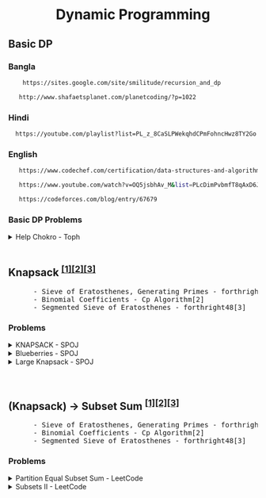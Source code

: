 <h1 align="center">Dynamic Programming</h1>     
        
        
## Basic DP
        
        
### Bangla
        
```sh
    https://sites.google.com/site/smilitude/recursion_and_dp    
```
        
```sh
   http://www.shafaetsplanet.com/planetcoding/?p=1022     
```
        
        
        
### Hindi
        
 ```sh
   https://youtube.com/playlist?list=PL_z_8CaSLPWekqhdCPmFohncHwz8TY2Go     
```
        
        
        
### English 
        
```sh
   https://www.codechef.com/certification/data-structures-and-algorithms/prepare#foundation   
```
        
```sh
   https://www.youtube.com/watch?v=OQ5jsbhAv_M&list=PLcDimPvbmfT8qAxD6JH_kmXiQwTNcoK78  
```
        
```sh
   https://codeforces.com/blog/entry/67679    
```
        
        
        
        
### Basic DP Problems
<details>
  <summary>Help Chokro - Toph</summary>

  <blockquote>

  ```sh
      https://toph.co/p/help-chokro
  ```
        
 <details>

  <summary>Solution</summary>
  
  <blockquote>
  
  ```sh
     Solve it!!
  ```
  </blockquote>
  </details>      
      
      
      
 </blockquote>
</details><br>     
        
        
        
        
        
        
        
        
        
        
        
        
        
        
        
        
## Knapsack <sup>[[1]]()</sup><sup>[[2]]()</sup><sup>[[3]]()</sup>
<pre>
      - Sieve of Eratosthenes, Generating Primes - forthright48[1]
      - Binomial Coefficients - Cp Algorithm[2]
      - Segmented Sieve of Eratosthenes - forthright48[3]
</pre> 
### Problems
<details>
  <summary>KNAPSACK - SPOJ</summary>

  <blockquote>

  ```sh
  https://www.spoj.com/problems/KNAPSACK/
  ```
        
 <details>

  <summary>Solution</summary>
  
  <blockquote>
  
  ```sh
  https://github.com/Anikcb/Spoj_practice/blob/main/Solutions/KNAPSACK.cpp
  ```
  </blockquote>
  </details>      
      
      
      
 </blockquote>
</details>

  </details>
  
  
  
  
  
  
  <details>
  <summary>Blueberries - SPOJ</summary>

  <blockquote>

  ```sh
  https://www.spoj.com/problems/RPLB/
  ```
        
 <details>

  <summary>Solution</summary>
  
  <blockquote>
  
  ```sh
  https://github.com/Anikcb/Spoj_practice/blob/main/Solutions/RPLB%20-%20Blueberries.cpp
  ```
  </blockquote>
  </details>      
      
      
      
 </blockquote>
</details>

  </details>
        

    
        
        
        
<details>
  <summary>Large Knapsack - SPOJ</summary>

  <blockquote>

  ```sh
  https://www.spoj.com/problems/LKS/
  ```
        
 <details>

  <summary>Solution</summary>
  
  <blockquote>
  
  ```sh
  https://github.com/Anikcb/Spoj_practice/blob/main/Solutions/Large%20Knapsack.cpp
  ```
  </blockquote>
  </details>      
      
      
      
 </blockquote>
</details>

  </details><br><br>
        
        
        
        
        
        
        
        
        
        
        
        
        
        
## (Knapsack) -> Subset Sum <sup>[[1]]()</sup><sup>[[2]]()</sup><sup>[[3]]()</sup>
<pre>
      - Sieve of Eratosthenes, Generating Primes - forthright48[1]
      - Binomial Coefficients - Cp Algorithm[2]
      - Segmented Sieve of Eratosthenes - forthright48[3]
</pre> 
### Problems
<details>
  <summary>Partition Equal Subset Sum - LeetCode</summary>

  <blockquote>

  ```sh
  https://leetcode.com/problems/partition-equal-subset-sum/
  ```
        
 <details>

  <summary>Solution</summary>
  
  <blockquote>
  
  ```sh
  https://github.com/Anikcb/LeetCode_Practice/blob/main/Solutions/Partition%20Equal%20Subset%20Sum.cpp
  ```
  </blockquote>
  </details>      
      
      
      
 </blockquote>
</details>

  </details>
  
  
  
  
  
  
  <details>
  <summary>Subsets II - LeetCode</summary>

  <blockquote>

  ```sh
  https://leetcode.com/problems/subsets-ii/
  ```
        
 <details>

  <summary>Solution</summary>
  
  <blockquote>
  
  ```sh
  Solve it!!
  ```
  </blockquote>
  </details>      
      
      
      
 </blockquote>
</details>

  </details>
        
        
        
        
        
        
        
        
        
        
        
        
    
        
        
